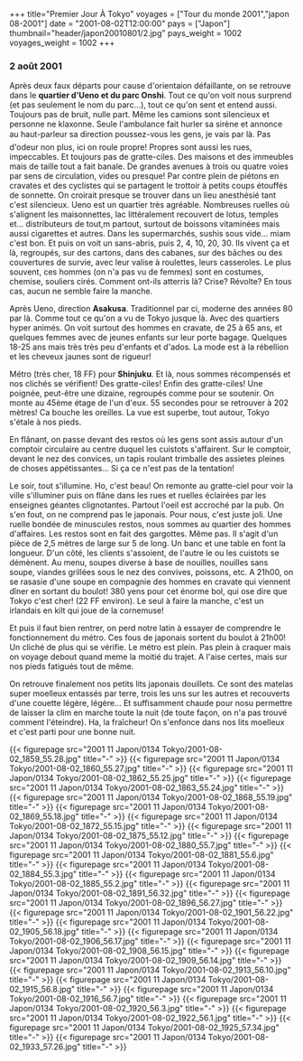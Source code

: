 +++
title="Premier Jour À Tokyo"
voyages = ["Tour du monde 2001","japon 08-2001"]
date = "2001-08-02T12:00:00"
pays = ["Japon"]
thumbnail="header/japon20010801/2.jpg"
pays_weight = 1002
voyages_weight = 1002
+++
### 2 août 2001

Après deux faux départs pour cause d'orientaion défaillante, on se retrouve 
dans le <b>quartier d'Ueno et du parc Onshi</b>. Tout ce qu'on voit nous surprend 
(et pas seulement le nom du parc...), tout ce qu'on sent et entend aussi. Toujours 
pas de bruit, nulle part. Même les camions sont silencieux et personne ne klaxonne. 
Seule l'ambulance fait hurler sa sirène et annonce au haut-parleur sa direction 
poussez-vous les gens, je vais par là. Pas d'odeur non plus, ici on roule 
propre! Propres sont aussi les rues, impeccables. Et toujours pas de gratte-ciles. 
Des maisons et des immeubles mais de taille tout a fait banale. De grandes avenues 
à trois ou quatre voies par sens de circulation, vides ou presque! Par contre 
plein de piétons en cravates et des cyclistes qui se partagent le trottoir à 
petits coups étouffés de sonnette. On croirait presque se trouver dans un lieu 
anesthésié tant c'est silencieux. Ueno est un quartier très agréable. Nombreuses 
ruelles où s'alignent les maisonnettes, lac littéralement recouvert de lotus, 
temples et... distributeurs de tout,m partout, surtout de boissons vitaminées 
mais aussi cigarettes et autres. Dans les supermarchés, sushis sous vide... miam 
c'est bon. Et puis on voit un sans-abris, puis 2, 4, 10, 20, 30. Ils vivent 
ça et là, regroupés, sur des cartons, dans des cabanes, sur des bâches ou des 
couvertures de survie, avec leur valise à roulettes, leurs casseroles. Le plus 
souvent, ces hommes (on n'a pas vu de femmes) sont en costumes, chemise, souliers 
cirés. Comment ont-ils atterris là? Crise? Révolte? En tous cas, aucun ne semble 
faire la manche. 

Après Ueno, direction <b>Asakusa</b>. Traditionnel par ci, moderne des années 
80 par là. Comme tout ce qu'on a vu de Tokyo jusque là. Avec des quartiers hyper 
animés. On voit surtout des hommes en cravate, de 25 à 65 ans, et quelques femmes 
avec de jeunes enfants sur leur porte bagage. Quelques 18-25 ans mais très très 
peu d'enfants et d'ados. La mode est à la rébellion et les cheveux jaunes sont 
de rigueur! 

Métro (très cher, 18 FF) pour <b>Shinjuku</b>. Et là, nous sommes récompensés 
et nos clichés se vérifient! Des gratte-ciles! Enfin des gratte-ciles! Une poignée, 
peut-être une dizaine, regroupés comme pour se soutenir. On monte au 45ème étage 
de l'un d'eux. 55 secondes pour se retrouver à 202 mètres! Ca bouche les oreilles. 
La vue est superbe, tout autour, Tokyo s'étale à nos pieds. 

En flânant, on passe devant des restos où les gens sont assis autour d'un comptoir 
circulaire au centre duquel les cuistots s'affairent. Sur le comptoir, devant 
le nez des convices, un tapis roulant trimballe des assietes pleines de choses 
appétissantes... Si ça ce n'est pas de la tentation!

Le soir, tout s'illumine. Ho, c'est beau! On remonte au gratte-ciel pour voir 
la ville s'illuminer puis on flâne dans les rues et ruelles éclairées par les 
enseignes géantes clignotantes. Partout l'oeil est accroché par la pub. On s'en 
fout, on ne comprend pas le japonais. Pour nous, c'est juste joli. Une ruelle 
bondée de minuscules restos, nous sommes au quartier des hommes d'affaires. 
Les restos sont en fait des gargottes. Même pas. Il s'agit d'un pièce de 2,5 
mètres de large sur 5 de long. Un banc et une table en font la longueur. D'un 
côté, les clients s'assoient, de l'autre le ou les cuistots se démènent. Au 
menu, soupes diverse à base de nouilles, nouilles sans soupe, viandes grillées 
sous le nez des convives, poissons, etc. A 21h00, on se rasasie d'une soupe 
en compagnie des hommes en cravate qui viennent dîner en sortant du boulot! 
380 yens pour cet énorme bol, qui ose dire que Tokyo c'est cher! (22 FF environ). 
Le seul à faire la manche, c'est un irlandais en kilt qui joue de la cornemuse!

Et puis il faut bien rentrer, on perd notre latin à essayer de comprendre le 
fonctionnement du métro. Ces fous de japonais sortent du boulot à 21h00! Un 
cliché de plus qui se vérifie. Le métro est plein. Pas plein à craquer mais 
on voyage debout quand meme la moitié du trajet. A l'aise certes, mais sur nos 
pieds fatigués tout de même.

On retrouve finalement nos petits lits japonais douillets. Ce sont des matelas 
super moelleux entassés par terre, trois les uns sur les autres et recouverts 
d'une couette légère, légère... Et suffisamment chaude pour nosu permettre de 
laisser la clim en marche toute la nuit (de toute façon, on n'a pas trouvé comment 
l'éteindre). Ha, la fraîcheur! On s'enfonce dans nos lits moelleux et c'est 
parti pour une bonne nuit.


<div id="TOTO">{{< figurepage src="2001 11 Japon/0134 Tokyo/2001-08-02_1859_55.28.jpg" title="-"  >}}
{{< figurepage src="2001 11 Japon/0134 Tokyo/2001-08-02_1860_55.27.jpg" title="-"  >}}
{{< figurepage src="2001 11 Japon/0134 Tokyo/2001-08-02_1862_55.25.jpg" title="-"  >}}
{{< figurepage src="2001 11 Japon/0134 Tokyo/2001-08-02_1863_55.24.jpg" title="-"  >}}
{{< figurepage src="2001 11 Japon/0134 Tokyo/2001-08-02_1868_55.19.jpg" title="-"  >}}
{{< figurepage src="2001 11 Japon/0134 Tokyo/2001-08-02_1869_55.18.jpg" title="-"  >}}
{{< figurepage src="2001 11 Japon/0134 Tokyo/2001-08-02_1872_55.15.jpg" title="-"  >}}
{{< figurepage src="2001 11 Japon/0134 Tokyo/2001-08-02_1875_55.12.jpg" title="-"  >}}
{{< figurepage src="2001 11 Japon/0134 Tokyo/2001-08-02_1880_55.7.jpg" title="-"  >}}
{{< figurepage src="2001 11 Japon/0134 Tokyo/2001-08-02_1881_55.6.jpg" title="-"  >}}
{{< figurepage src="2001 11 Japon/0134 Tokyo/2001-08-02_1884_55.3.jpg" title="-"  >}}
{{< figurepage src="2001 11 Japon/0134 Tokyo/2001-08-02_1885_55.2.jpg" title="-"  >}}
{{< figurepage src="2001 11 Japon/0134 Tokyo/2001-08-02_1891_56.32.jpg" title="-"  >}}
{{< figurepage src="2001 11 Japon/0134 Tokyo/2001-08-02_1896_56.27.jpg" title="-"  >}}
{{< figurepage src="2001 11 Japon/0134 Tokyo/2001-08-02_1901_56.22.jpg" title="-"  >}}
{{< figurepage src="2001 11 Japon/0134 Tokyo/2001-08-02_1905_56.18.jpg" title="-"  >}}
{{< figurepage src="2001 11 Japon/0134 Tokyo/2001-08-02_1906_56.17.jpg" title="-"  >}}
{{< figurepage src="2001 11 Japon/0134 Tokyo/2001-08-02_1908_56.15.jpg" title="-"  >}}
{{< figurepage src="2001 11 Japon/0134 Tokyo/2001-08-02_1909_56.14.jpg" title="-"  >}}
{{< figurepage src="2001 11 Japon/0134 Tokyo/2001-08-02_1913_56.10.jpg" title="-"  >}}
{{< figurepage src="2001 11 Japon/0134 Tokyo/2001-08-02_1915_56.8.jpg" title="-"  >}}
{{< figurepage src="2001 11 Japon/0134 Tokyo/2001-08-02_1916_56.7.jpg" title="-"  >}}
{{< figurepage src="2001 11 Japon/0134 Tokyo/2001-08-02_1920_56.3.jpg" title="-"  >}}
{{< figurepage src="2001 11 Japon/0134 Tokyo/2001-08-02_1922_56.1.jpg" title="-"  >}}
{{< figurepage src="2001 11 Japon/0134 Tokyo/2001-08-02_1925_57.34.jpg" title="-"  >}}
{{< figurepage src="2001 11 Japon/0134 Tokyo/2001-08-02_1933_57.26.jpg" title="-"  >}}
</DIV>


